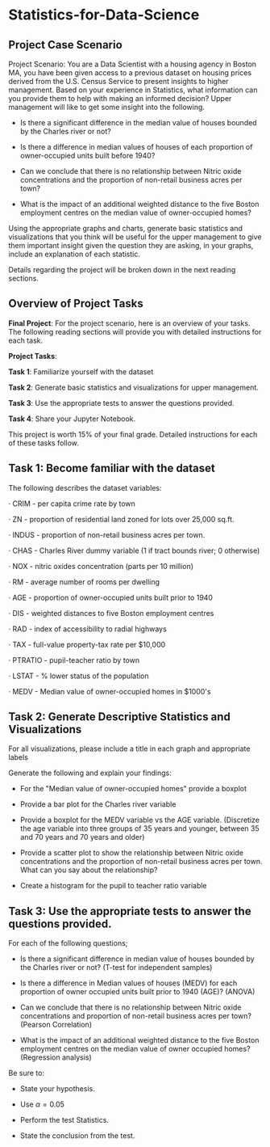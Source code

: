 # Statistics-for-Data-Science


## Project Case Scenario
Project Scenario: You are a Data Scientist with a housing agency in Boston MA, you have been given access to a previous dataset on housing prices derived from the U.S. Census Service to present insights to higher management. Based on your experience in Statistics, what information can you provide them to help with making an informed decision? Upper management will like to get some insight into the following.

- Is there a significant difference in the median value of houses bounded by the Charles river or not?

- Is there a difference in median values of houses of each proportion of owner-occupied units built before 1940?

- Can we conclude that there is no relationship between Nitric oxide concentrations and the proportion of non-retail business acres per town?

- What is the impact of an additional weighted distance to the five Boston employment centres on the median value of owner-occupied homes?

Using the appropriate graphs and charts, generate basic statistics and visualizations that you think will be useful for the upper management to give them important insight given the question they are asking, in your graphs, include an explanation of each statistic. 

Details regarding the project will be broken down in the next reading sections.

## Overview of Project Tasks

**Final Project**: For the project scenario, here is an overview of your tasks. The following reading sections will provide you with detailed instructions for each task.

**Project Tasks**:

**Task 1**: Familiarize yourself with the dataset 

**Task 2**: Generate basic statistics and visualizations for upper management. 

**Task 3**: Use the appropriate tests to answer the questions provided.

**Task 4**: Share your Jupyter Notebook.

This project is worth 15% of your final grade. Detailed instructions for each of these tasks follow.


## Task 1: Become familiar with the dataset
The following describes the dataset variables:

·      CRIM - per capita crime rate by town

·      ZN - proportion of residential land zoned for lots over 25,000 sq.ft.

·      INDUS - proportion of non-retail business acres per town.

·      CHAS - Charles River dummy variable (1 if tract bounds river; 0 otherwise)

·      NOX - nitric oxides concentration (parts per 10 million)

·      RM - average number of rooms per dwelling

·      AGE - proportion of owner-occupied units built prior to 1940

·      DIS - weighted distances to five Boston employment centres

·      RAD - index of accessibility to radial highways

·      TAX - full-value property-tax rate per $10,000

·      PTRATIO - pupil-teacher ratio by town

·      LSTAT - % lower status of the population

·      MEDV - Median value of owner-occupied homes in $1000's

## Task 2: Generate Descriptive Statistics and Visualizations
For all visualizations, please include a title in each graph and appropriate labels

Generate the following and explain your findings:

- For the "Median value of owner-occupied homes" provide a boxplot

- Provide a  bar plot for the Charles river variable

- Provide a boxplot for the MEDV variable vs the AGE variable. (Discretize the age variable into three groups of 35 years and younger, between 35 and 70 years and 70 years and older)

- Provide a scatter plot to show the relationship between Nitric oxide concentrations and the proportion of non-retail business acres per town. What can you say about the relationship?

- Create a histogram for the pupil to teacher ratio variable

## Task 3: Use the appropriate tests to answer the questions provided.
For each of the following questions;

- Is there a significant difference in median value of houses bounded by the Charles river or not? (T-test for independent samples)

- Is there a difference in Median values of houses (MEDV) for each proportion of owner occupied units built prior to 1940 (AGE)? (ANOVA)

- Can we conclude that there is no relationship between Nitric oxide concentrations and proportion of non-retail business acres per town? (Pearson Correlation)

- What is the impact of an additional weighted distance  to the five Boston employment centres on the median value of owner occupied homes? (Regression analysis)

Be sure to:

- State your hypothesis.

- Use $\alpha = 0.05$

- Perform the test Statistics.

- State the conclusion from the test.
